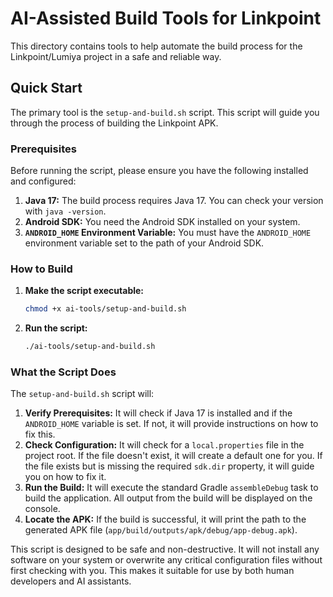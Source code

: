 # AI-Assisted Build Tools for Linkpoint

This directory contains tools to help automate the build process for the Linkpoint/Lumiya project in a safe and reliable way.

## Quick Start

The primary tool is the `setup-and-build.sh` script. This script will guide you through the process of building the Linkpoint APK.

### Prerequisites

Before running the script, please ensure you have the following installed and configured:

1.  **Java 17:** The build process requires Java 17. You can check your version with `java -version`.
2.  **Android SDK:** You need the Android SDK installed on your system.
3.  **`ANDROID_HOME` Environment Variable:** You must have the `ANDROID_HOME` environment variable set to the path of your Android SDK.

### How to Build

1.  **Make the script executable:**
    ```bash
    chmod +x ai-tools/setup-and-build.sh
    ```

2.  **Run the script:**
    ```bash
    ./ai-tools/setup-and-build.sh
    ```

### What the Script Does

The `setup-and-build.sh` script will:

1.  **Verify Prerequisites:** It will check if Java 17 is installed and if the `ANDROID_HOME` variable is set. If not, it will provide instructions on how to fix this.
2.  **Check Configuration:** It will check for a `local.properties` file in the project root. If the file doesn't exist, it will create a default one for you. If the file exists but is missing the required `sdk.dir` property, it will guide you on how to fix it.
3.  **Run the Build:** It will execute the standard Gradle `assembleDebug` task to build the application. All output from the build will be displayed on the console.
4.  **Locate the APK:** If the build is successful, it will print the path to the generated APK file (`app/build/outputs/apk/debug/app-debug.apk`).

This script is designed to be safe and non-destructive. It will not install any software on your system or overwrite any critical configuration files without first checking with you. This makes it suitable for use by both human developers and AI assistants.
